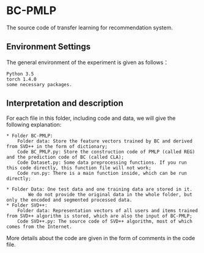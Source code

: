 BC-PMLP
=======
The source code of transfer learning for recommendation system.

Environment Settings
---------------------
The general environment of the experiment is given as follows： 

	Python 3.5
	torch 1.4.0
	some necessary packages.
	
Interpretation and description
------------------------------
For each file in this folder, including code and data, we will give the following explanation:

	* Folder BC-PMLP: 
		Folder data: Store the feature vectors trained by BC and derived from SVD++ in the form of dictionary;
		Code BC_PMLP.py: Store the construction code of PMLP (called REG) and the prediction code of BC (called CLA);
		Code Dataset.py: Some data preprocessing functions. If you run this code directly, this function file will not work;
		Code run.py: There is a main function inside, which can be run directly;
		
	* Folder Data: One test data and one training data are stored in it. 
		    We do not provide the original data in the whole folder, but only the encoded and segmented processed data.
	* Folder SVD++: 
		Folder data: Representation vectors of all users and items trained from SVD++ algorithm is stored, which are also the input of BC-PMLP;
		Code SVD++.py: The source code of SVD++ algorithm, most of which comes from the Internet.

More details about the code are given in the form of comments in the code file.
